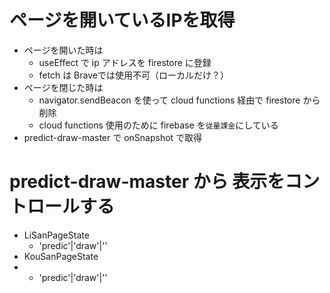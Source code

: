 # ページを開いているIPを取得
- ページを開いた時は
  - useEffect で ip アドレスを firestore に登録
  - fetch は Braveでは使用不可（ローカルだけ？）
- ページを閉じた時は
  - navigator.sendBeacon を使って cloud functions 経由で firestore から削除
  - cloud functions 使用のために firebase を`従量課金`にしている
 - predict-draw-master で onSnapshot で取得

# predict-draw-master から 表示をコントロールする
- LiSanPageState
  - 'predic'|'draw'|''
- KouSanPageState
- - 'predic'|'draw'|''

